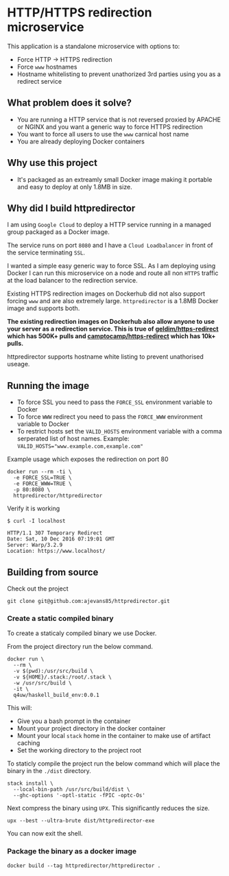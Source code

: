 # HTTP/HTTPS redirection microservice

This application is a standalone microservice with options to:

* Force HTTP -> HTTPS redirection
* Force `www` hostnames
* Hostname whitelisting to prevent unathorized 3rd parties using you as a redirect service

## What problem does it solve?

* You are running a HTTP service that is not reversed proxied by APACHE or NGINX and you want a generic way to force HTTPS redirection
* You want to force all users to use the `www` carnical host name
* You are already deploying Docker containers

## Why use this project
* It's packaged as an extreamly small Docker image making it portable and easy to deploy at only 1.8MB in size.

## Why did I build httpredirector

I am using `Google Cloud` to deploy a HTTP service running in a managed group packaged as a Docker image. 

The service runs on port `8080` and I have a `Cloud Loadbalancer` in front of the service terminating `SSL`.

I wanted a simple easy generic way to force SSL. As I am deploying using Docker I can run this microservice on a node and route all non `HTTPS` traffic at the load balancer to the redirection service.

Existing HTTPS redirection images on Dockerhub did not also support forcing `www` and are also extremely large. `httpredirector` is a 1.8MB Docker image and supports both.

**The existing redirection images on Dockerhub also allow anyone to use your server as a redirection service. This is true of [geldim/https-redirect](https://hub.docker.com/r/geldim/https-redirect/) which has 500K+ pulls and [camptocamp/https-redirect](https://hub.docker.com/r/camptocamp/https-redirect/) which has 10k+ pulls.**

httpredirector supports hostname white listing to prevent unathorised useage.

## Running the image

* To force SSL you need to pass the `FORCE_SSL` environment variable to Docker
* To force `WWW` redirect you need to pass the `FORCE_WWW` environment variable to Docker
* To restrict hosts set the `VALID_HOSTS` environment variable with a comma serperated list of host names. Example: `VALID_HOSTS="www.example.com,example.com"`

Example usage which exposes the redirection on port 80

```
docker run --rm -ti \
  -e FORCE_SSL=TRUE \
  -e FORCE_WWW=TRUE \
  -p 80:8080 \
  httpredirector/httpredirector
```

Verify it is working

```
$ curl -I localhost

HTTP/1.1 307 Temporary Redirect
Date: Sat, 10 Dec 2016 07:19:01 GMT
Server: Warp/3.2.9
Location: https://www.localhost/
```


## Building from source
Check out the project

```
git clone git@github.com:ajevans85/httpredirector.git
```

### Create a static compiled binary

To create a staticaly compiled binary we use Docker.

From the project directory run the below command.

```
docker run \
  --rm \
  -v $(pwd):/usr/src/build \
  -v ${HOME}/.stack:/root/.stack \
  -w /usr/src/build \
  -it \
  q4uw/haskell_build_env:0.0.1
```

This will:
* Give you a bash prompt in the container
* Mount your project directory in the docker container
* Mount your local `stack` home in the container to make use of artifact caching
* Set the working directory to the project root

To staticly compile the project run the below command which will place the binary in the `./dist` directory.

```
stack install \
  --local-bin-path /usr/src/build/dist \
  --ghc-options '-optl-static -fPIC -optc-Os'
```

Next compress the binary using `UPX`. This significantly reduces the size.

```
upx --best --ultra-brute dist/httpredirector-exe
```

You can now exit the shell.

### Package the binary as a docker image

```
docker build --tag httpredirector/httpredirector .
```
